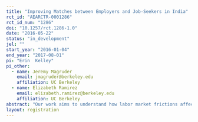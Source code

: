 ```yaml
---
title: "Improving Matches between Employers and Job-Seekers in India"
rct_id: "AEARCTR-0001286"
rct_id_num: "1286"
doi: "10.1257/rct.1286-1.0"
date: "2016-05-22"
status: "in_development"
jel: ""
start_year: "2016-01-04"
end_year: "2017-08-01"
pi: "Erin  Kelley"
pi_other:
  - name: Jeremy Magruder
    email: jmagruder@berkeley.edu
    affiliation: UC Berkeley
  - name: Elizabeth Ramirez
    email: elizabeth.ramirez@berkeley.edu
    affiliation: UC Berkeley
abstract: "Our work aims to understand how labor market frictions affect SME growth in India. Without appropriate information about the pool of job-seekers on the market and their individual quality, firms may end up hiring a poor quality worker, hiring a good worker who is a bad match, or choosing to leave a position vacant altogether.  These outcomes are not only costly for firms but also for workers who will face higher rates of unemployment.  In this context it becomes important to design policies that can help firms overcome these frictions. The goal of this research is to determine the extent to which the services provided by online job portals can help firms overcome these constraints. "
layout: registration
---
```


